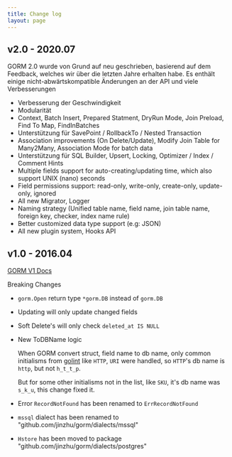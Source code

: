 ```yaml
---
title: Change log
layout: page
---
```


## v2.0 - 2020.07

GORM 2.0 wurde von Grund auf neu geschrieben, basierend auf dem Feedback, welches wir über die letzten Jahre erhalten habe. Es enthält einige nicht-abwärtskompatible Änderungen an der API und viele Verbesserungen

* Verbesserung der Geschwindigkeit
* Modularität
* Context, Batch Insert, Prepared Statment, DryRun Mode, Join Preload, Find To Map, FindInBatches
* Unterstützung für SavePoint / RollbackTo / Nested Transaction
* Association improvements (On Delete/Update), Modify Join Table for Many2Many, Association Mode for batch data
* Unterstützung für SQL Builder, Upsert, Locking, Optimizer / Index / Comment Hints
* Multiple fields support for auto-creating/updating time, which also support UNIX (nano) seconds
* Field permissions support: read-only, write-only, create-only, update-only, ignored
* All new Migrator, Logger
* Naming strategy (Unified table name, field name, join table name, foreign key, checker, index name rule)
* Better customized data type support (e.g: JSON)
* All new plugin system, Hooks API

## v1.0 - 2016.04

[GORM V1 Docs](https://v1.gorm.io)

Breaking Changes

* `gorm.Open` return type `*gorm.DB` instead of `gorm.DB`

* Updating will only update changed fields

* Soft Delete's will only check `deleted_at IS NULL`

* New ToDBName logic

  When GORM convert struct, field name to db name, only common initialisms from [golint](https://github.com/golang/lint/blob/master/lint.go#L702) like `HTTP`, `URI` were handled, so `HTTP`'s db name is `http`, but not `h_t_t_p`.

  But for some other initialisms not in the list, like `SKU`, it's db name was `s_k_u`, this change fixed it.

* Error `RecordNotFound` has been renamed to `ErrRecordNotFound`

* `mssql` dialect has been renamed to "github.com/jinzhu/gorm/dialects/mssql"

* `Hstore` has been moved to package "github.com/jinzhu/gorm/dialects/postgres"
